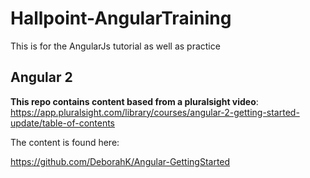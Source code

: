 # Hallpoint-AngularTraining
This is for the AngularJs tutorial as well as practice

## Angular 2 
**This repo contains content based from a pluralsight video**: https://app.pluralsight.com/library/courses/angular-2-getting-started-update/table-of-contents

The content is found here:

https://github.com/DeborahK/Angular-GettingStarted